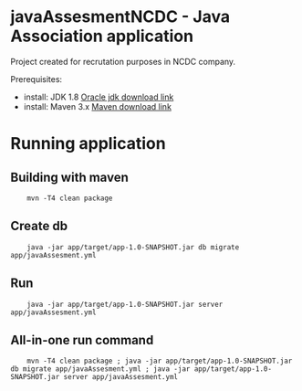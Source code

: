# javaAssesmentNCDC - Java Association application
Project created for recrutation purposes in NCDC company.

Prerequisites:
- install: JDK 1.8 [Oracle jdk download link]
- install: Maven 3.x [Maven download link]

# Running application

## Building with maven

        mvn -T4 clean package

## Create db

	    java -jar app/target/app-1.0-SNAPSHOT.jar db migrate app/javaAssesment.yml

## Run

        java -jar app/target/app-1.0-SNAPSHOT.jar server app/javaAssesment.yml

## All-in-one run command

        mvn -T4 clean package ; java -jar app/target/app-1.0-SNAPSHOT.jar db migrate app/javaAssesment.yml ; java -jar app/target/app-1.0-SNAPSHOT.jar server app/javaAssesment.yml


[Oracle jdk download link]:http://www.oracle.com/technetwork/java/javase/downloads/index.html
[Maven download link]: http://maven.apache.org/download.cgi?Preferred=ftp://mirror.reverse.net/pub/apache

